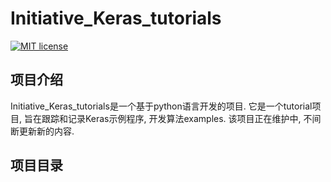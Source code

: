 Initiative_Keras_tutorials
=========================

[![MIT license](https://img.shields.io/dub/l/vibe-d.svg)](https://github.com/Daniel1586/Initiative_Keras_tutorials/blob/master/LICENSE)

项目介绍
------------

Initiative_Keras_tutorials是一个基于python语言开发的项目. 它是一个tutorial项目, 旨在跟踪和记录Keras示例程序, 开发算法examples. 该项目正在维护中, 不间断更新新的内容.

项目目录
------------

